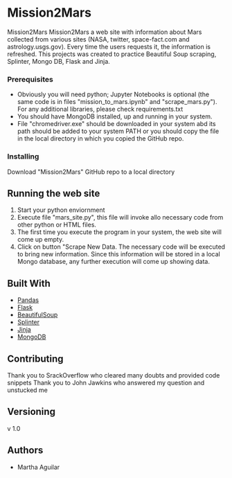 # Mission2Mars
Mission2Mars Mission2Mars a web site with information about Mars collected from various sites (NASA, twitter, space-fact.com and astrology.usgs.gov). Every time the users requests it, the information is refreshed. This projects was created to practice Beautiful Soup scraping, Splinter, Mongo DB, Flask and Jinja.

### Prerequisites

* Obviously you will need python; Jupyter Notebooks is optional (the same code is in files "mission_to_mars.ipynb" and "scrape_mars.py"). For any additional libraries, please check requirements.txt
* You should have MongoDB installed, up and running in your system.
* File "chromedriver.exe" should be downloaded in your system abd its path should be added to your system PATH or you should copy the file in the local directory in which you copied the GitHub repo.

### Installing

Download "Mission2Mars" GitHub repo to a local directory

## Running the web site

1. Start your python enviornment
2. Execute file "mars_site.py", this file will invoke allo necessary code from other python or HTML files. 
3. The first time you execute the program in your system, the web site will come up empty.
4. Click on button "Scrape New Data. The necessary code will be executed to bring new information. Since this information will be stored in a local Mongo database, any further execution will come up showing data.

## Built With

* [Pandas](https://pandas.pydata.org/)
* [Flask](https://flask.palletsprojects.com/en/1.1.x/) 
* [BeautifulSoup](https://www.crummy.com/software/BeautifulSoup/bs4/doc/) 
* [Splinter](https://splinter.readthedocs.io/en/latest/) 
* [Jinja](https://jinja.palletsprojects.com/en/2.10.x/) 
* [MongoDB](https://docs.mongodb.com/) 


## Contributing

Thank you to SrackOverflow who cleared many doubts and provided code snippets
Thank you to John Jawkins who answered my question and unstucked me 

## Versioning

v 1.0

## Authors

* Martha Aguilar